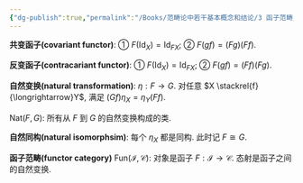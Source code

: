 ```yaml
---
{"dg-publish":true,"permalink":"/Books/范畴论中若干基本概念和结论/3 函子范畴/","dgPassFrontmatter":true,"created":"2024-07-06T09:51:15.800+08:00","updated":"2024-07-08T21:16:52.390+08:00"}
---
```


**共变函子(covariant functor)**: ① $F(\mathrm{Id}_{X})=\mathrm{Id}_{FX}$; ② $F(gf)=(Fg)(Ff)$.

**反变函子(contracariant functor)**: ① $F(\mathrm{Id}_{X})=\mathrm{Id}_{FX}$; ② $F(gf)=(Ff)(Fg)$.

**自然变换(natural transformation)**:  $\eta:F\rightarrow G$. 对任意 $X \stackrel{f}{\longrightarrow}Y$, 满足 $(Gf)\eta_{X}=\eta_{Y}(Ff)$.

$\mathrm{Nat}(F,G)$: 所有从 $F$ 到 $G$ 的自然变换构成的类.

**自然同构(natural isomorphsim)**: 每个 $\eta_{X}$ 都是同构. 此时记 $F\cong G$.

**函子范畴(functor category)** $\mathrm{Fun}(\mathcal{I,C})$: 对象是函子 $F:\mathcal{I}\rightarrow \mathcal{C}$. 态射是函子之间的自然变换.